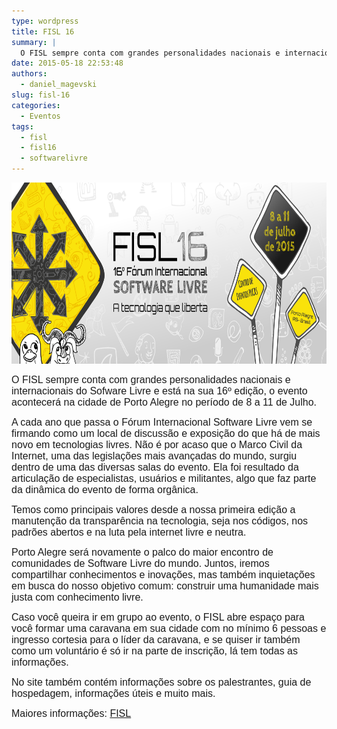 ```yaml
---
type: wordpress
title: FISL 16
summary: |
  O FISL sempre conta com grandes personalidades nacionais e internacionais do Sofware Livre e está na sua 16º edição, o evento acontecerá na cidade de Porto Alegre no período 8 a 11 de Julho.
date: 2015-05-18 22:53:48
authors:
  - daniel_magevski
slug: fisl-16
categories:
  - Eventos
tags:
  - fisl
  - fisl16
  - softwarelivre
---
```


<a href="/images/wp-content/uploads/2015/05/fisl-1.png"><img class="  wp-image-2226 aligncenter" src="/images/wp-content/uploads/2015/05/fisl-1.png" alt="fisl-1" width="787" height="290" /></a>

<span style="font-family: Arial;"><span style="font-size: medium;">O FISL sempre conta com grandes personalidades nacionais e internacionais do Sofware Livre e está na sua 16º edição, o evento acontecerá na cidade de Porto Alegre no período de 8 a 11 de Julho.</span></span>

<span style="font-family: Arial;"><span style="font-size: medium;">A cada ano que passa o Fórum Internacional Software Livre vem se firmando como um local de discussão e exposição do que há de mais novo em tecnologias livres. Não é por acaso que o Marco Civil da Internet, uma das legislações mais avançadas do mundo, surgiu dentro de uma das diversas salas do evento. Ela foi resultado da articulação de especialistas, usuários e militantes, algo que faz parte da dinâmica do evento de forma orgânica.</span></span>

<span style="font-family: Arial;"><span style="font-size: medium;">Temos como principais valores desde a nossa primeira edição a manutenção da transparência na tecnologia, seja nos códigos, nos padrões abertos e na luta pela internet livre e neutra.</span></span>

<span style="font-family: Arial;"><span style="font-size: medium;">Porto Alegre será novamente o palco do maior encontro de comunidades de Software Livre do mundo. Juntos, iremos compartilhar conhecimentos e inovações, mas também inquietações em busca do nosso objetivo comum: construir uma humanidade mais justa com conhecimento livre.</span></span>

<span style="font-family: Arial;"><span style="font-size: medium;">Caso você queira ir em grupo ao evento, o FISL abre espaço para você formar uma caravana em sua cidade com no mínimo 6 pessoas e ingresso cortesia para o líder da caravana, e se quiser ir também como um voluntário é só ir na parte de inscrição, lá tem todas as informações.</span></span>

<span style="font-family: Arial;"><span style="font-size: medium;">No site também contém informações sobre os palestrantes, guia de hospedagem, informações úteis e muito mais.</span></span>

<span style="font-family: Arial;"><span style="font-size: medium;">Maiores informações: <a href="http://softwarelivre.org/fisl16" target="_blank">FISL</a>
</span></span>
